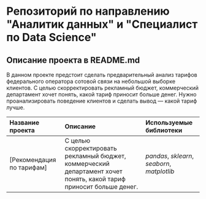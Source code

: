 # Репозиторий по направлению "Аналитик данных" и "Специалист по Data Science"

## Описание проекта в README.md

В данном проекте предстоит сделать предварительный анализ тарифов федерального оператора сотовой связи на небольшой выборке клиентов.
С целью скорректировать рекламный бюджет, коммерческий департамент хочет понять, какой тариф приносит больше денег. Нужно проанализировать поведение клиентов и сделать вывод — какой тариф лучше.

| Название проекта | Описание | Используемые библиотеки | 
| :---------------------- | :---------------------- | :---------------------- |
| [Рекомендация по тарифам] | С целью скорректировать рекламный бюджет, коммерческий департамент хочет понять, какой тариф приносит больше денег. | *pandas*, *sklearn*, *seaborn*, *matplotlib* |